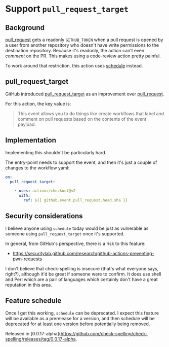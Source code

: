 # Support `pull_request_target`

## Background

[pull_request](https://docs.github.com/en/free-pro-team@latest/actions/reference/events-that-trigger-workflows#pull_request) gets a readonly `GITHUB_TOKEN` when a pull request is opened by a user from another repository who doesn't have write permissions to the destination repository. Because it's readonly, the action can't even _comment_ on the PR. This makes using a code-review action pretty painful.

To work around that restriction, this action uses [schedule](https://docs.github.com/en/free-pro-team@latest/actions/reference/events-that-trigger-workflows#schedule) instead.

## pull_request_target

GitHub introduced [pull_request_target](https://docs.github.com/en/free-pro-team@latest/actions/reference/events-that-trigger-workflows#pull_request_target) as an improvement over [pull_request](https://docs.github.com/en/free-pro-team@latest/actions/reference/events-that-trigger-workflows#pull_request).

For this action, the key value is:
> This event allows you to do things like create workflows that label and comment on pull requests based on the contents of the event payload.

## Implementation

Implementing this shouldn't be particularly hard.

The entry-point needs to support the event, and then it's just a couple of changes to the workflow yaml:

```yaml
on:
  pull_request_target:
```

```yaml
    - uses: actions/checkout@v2
      with:
        ref: ${{ github.event.pull_request.head.sha }}
```

## Security considerations

I believe anyone using `schedule` today would be just as vulnerable as someone using `pull_request_target` once it's supported.

In general, from GitHub's perspective, there is a risk to this feature: 

* https://securitylab.github.com/research/github-actions-preventing-pwn-requests

I don't believe that check-spelling is insecure (that's what everyone says, right?), although it'd be great if someone were to confirm. It does use shell and Perl which are a pair of languages which certainly don't have a great reputation in this area.

## Feature schedule

Once I get this working, `schedule` can be deprecated. I expect this feature will be available as a prerelease for a version, and then schedule will be deprecated for at least one version before potentially being removed.

Released in [0.0.17-alpha](https://github.com/check-spelling/check-spelling/releases/tag/0.0.17-alpha.
